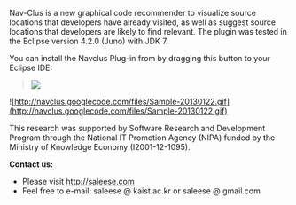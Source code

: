Nav-Clus is a new graphical code recommender to visualize source locations that developers have already visited, as well as suggest source locations that developers are likely to find relevant. The plugin was tested in the Eclipse version 4.2.0 (Juno) with JDK 7.

You can install the Navclus Plug-in from by dragging this button to your Eclipse IDE:
<a href='http://marketplace.eclipse.org/marketplace-client-intro?mpc_install=1475510' title='Drag and drop into a running Eclipse Indigo workspace to install NavMine'>
<blockquote><img src='https://marketplace.eclipse.org/sites/all/modules/custom/marketplace/images/installbutton.png' />
</a></blockquote>

![http://navclus.googlecode.com/files/Sample-20130122.gif](http://navclus.googlecode.com/files/Sample-20130122.gif)

This research was supported by Software Research and Development Program through the National IT Promotion Agency (NIPA) funded by the Ministry of Knowledge Economy  (I2001-12-1095).


**Contact us:**
  * Please visit http://saleese.com
  * Feel free to e-mail: saleese @ kaist.ac.kr or saleese @ gmail.com